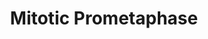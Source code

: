 ---
annotations:
- type: Pathway Ontology
  value: regulatory pathway
- type: Pathway Ontology
  value: '"cell cycle pathway'
authors:
- ReactomeTeam
- Anwesha
- Ryanmiller
description: The dissolution of the nuclear membrane marks the beginning of the prometaphase.
  Kinetochores are created when proteins attach to the centromeres. Microtubules then
  attach at the kinetochores, and the chromosomes begin to move to the metaphase plate.   View
  original pathway at [http://www.reactome.org/PathwayBrowser/#DIAGRAM=68877 Reactome].
last-edited: 2021-01-25
organisms:
- Homo sapiens
redirect_from:
- /index.php/Pathway:WP2652
- /instance/WP2652
schema-jsonld:
- '@context': https://schema.org/
  '@id': https://wikipathways.github.io/pathways/WP2652.html
  '@type': Dataset
  creator:
    '@type': Organization
    name: WikiPathways
  description: The dissolution of the nuclear membrane marks the beginning of the
    prometaphase. Kinetochores are created when proteins attach to the centromeres.
    Microtubules then attach at the kinetochores, and the chromosomes begin to move
    to the metaphase plate.   View original pathway at [http://www.reactome.org/PathwayBrowser/#DIAGRAM=68877
    Reactome].
  keywords:
  - 'SMC2 '
  - 'TUBB '
  - 'Sister Chromosomal Arm '
  - 'MZT2B '
  - 'CSNK1D '
  - 'DCTN3 '
  - Ac-Cohesin:PDS5:CDCA5:WAPAL:Sister Centromeres:Kinetochores:Microtubules
  - 'CEP192 '
  - 'TUBGCP4 '
  - 'p-S-NCAPG '
  - Mitotic Metaphase
  - 'CASC5 '
  - 'DYNC1LI1 '
  - 'CEP70 '
  - CCNB1,CCNB2:p-T161-CDK1
  - Unknown Phosphatase
  - 'PMF1 '
  - 'XPO1 '
  - 'MZT1 '
  - 'KIF2C '
  - 'CENPJ '
  - 'YWHAG '
  - 'CENPK '
  - Arm
  - HDAC8
  - 'DYNC1H1 '
  - 'MIS12 '
  - Ac-CoA
  - Condensed
  - 'BUB1 '
  - 'CENPL '
  - 'PLK1 '
  - 'EML4 '
  - 'SGOL1 '
  - 'MAD2L1 '
  - 'PPP2R1A '
  - 'Microtubule protofilament '
  - 'p-S-SMC4 '
  - 'CENPH '
  - 'PCM1 '
  - p-S,T-EML4
  - 'TUBA4A '
  - Mitotic Prophase
  - 'STAG2 '
  - 'APITD1 '
  - 'NINL '
  - 'CDK1 '
  - 'ACTR1A '
  - 'HAUS1 '
  - 'RCC2 '
  - 'DCTN2 '
  - p-S21,S75,T159-CDCA5
  - 'NUP37 '
  - 'CENPE '
  - 'CKAP5 '
  - 'MAPRE1 '
  - p-T2055-NUMA1
  - Ac-Cohesin:PDS5:p-CDCA5:WAPAL:Sister Centromeres:Kinetochores:Microtubules
  - 'p-S-NCAPD2 '
  - Chromosomal
  - homodimer
  - 'SMC1A '
  - homotrimer
  - 'p-S29,T210,T333,S750,S869-NEK9 '
  - 'PCNT '
  - enriched in
  - ADP
  - 'DYNC1I2 '
  - 'PLK4 '
  - prometaphase
  - 'SEC13 '
  - 'KIF2B '
  - 'HAUS3 '
  - homodimer:Mature
  - Arms:Ac-Cohesin:PDS5:CDCA5:WAPAL
  - 'TUBGCP5 '
  - p-S274,S326-NUDC:EML4 homotrimer:Microtubule-bound kinetochore
  - 'CENPN '
  - 'DYNC1I1 '
  - 'TUBGCP3 '
  - 'CETN2 '
  - 'PPP1CC '
  - 'BUB1B '
  - 'CENPQ '
  - Mature
  - S Phase
  - 'p-3S,2T-NEK9:'
  - 'NUP107 '
  - 'RANGAP1 '
  - 'CEP250 '
  - 'TUBG2 '
  - 'p-S206-NEK6 '
  - 'CEP76 '
  - 'FGFR1OP '
  - 'NSL1 '
  - 'TUBB4B '
  - 'NEK2 '
  - CK2 Phosphorylated
  - 'CEP164 '
  - 'RPS27 '
  - 'SMC4 '
  - 'NCAPD2 '
  - 'KIF2A '
  - 'SSNA1 '
  - 'PPP2CA '
  - 'CEP41 '
  - 'NUP98-5 '
  - complexes
  - p-RAD21-Ac-Cohesin:PDS5:p-CDCA5:WAPAL:Sister Centromeres:Kinetochores:Microtubules
  - gamma-TURC
  - Arms:Ac-Cohesin:PDS5:p-CDCA5:WAPAL
  - 'p-S454-RAD21 '
  - 'BIRC5 '
  - 'RANBP2 '
  - 'p-T308,T332-NCAPG '
  - 'DCTN1-2 '
  - Sister Chromosomal
  - 'NDC80 '
  - in
  - 'NCAPG '
  - 'CNTRL '
  - 'DSN1 '
  - 'SFI1 '
  - 'p-S274,S326-NUDC '
  - 'CEP78 '
  - 'PPP2R5E '
  - 'STAG1 '
  - 'CSNK2A1 '
  - 'p-S195-NEK7 '
  - 'AURKB '
  - 'CLASP1 '
  - 'HAUS6 '
  - 'MAD1L1 '
  - EML4 homotrimer
  - NUDC
  - '2xAcK-SMC3 '
  - Arms:p-STAG2,RAD21-Ac-Cohesin:PDS5:p-CDCA5:WAPAL
  - 'CEP290 '
  - 'DYNC1LI2 '
  - 'p-STAG2 '
  - 'PRKAR2B '
  - 'CDCA8 '
  - 'NME7 '
  - CDK1 Phosphorylated
  - 'AKAP9 '
  - 'NUDC '
  - 'PPP2R5B '
  - 'OFD1 '
  - 'NUP160 '
  - 'PAFAH1B1 '
  - 'DYNLL1 '
  - 'SEH1L-1 '
  - 'ODF2 '
  - 'NCAPH '
  - p-T210-PLK1
  - 'SMC3 '
  - 'Sister Centromere '
  - 'AHCTF1 '
  - 'CEP72 '
  - 'HAUS7 '
  - 'SKA1 '
  - 'HAUS5 '
  - 'CENPC1 '
  - 'SDCCAG8 '
  - 'CEP135 '
  - 'HAUS2 '
  - 'ZWILCH '
  - 'TUBB4A '
  - 'MZT2A '
  - 'CSNK1E '
  - PLK1
  - 'ZWINT '
  - 'CDCA5 '
  - and Anaphase
  - p-S274,S326-NUDC
  - 'AZI1 '
  - 'p-S570-NCAPH '
  - 'CDK5RAP2 '
  - kinetochore
  - Condensed prophase
  - p-S206-NEK6/
  - 'ZW10 '
  - enriched
  - chromosomes
  - 'HSP90AA1 '
  - H2O
  - 'BUB3 '
  - 'PPP2CB '
  - 'MLF1IP '
  - 'TUBGCP2 '
  - 'ITGB3BP '
  - 'CEP63 '
  - 'PPP2R5C '
  - 'HAUS4 '
  - 'SPC25 '
  - 'RAD21 '
  - 'NEDD1 '
  - 'CDC20 '
  - 'CCP110 '
  - 'ERCC6L '
  - 'p-T161-CDK1 '
  - Sister
  - 'CENPF '
  - 'CENPP '
  - 'NUF2 '
  - 'SKA2 '
  - 'CENPO '
  - 'PPP2R5D '
  - 'TUBGCP6 '
  - ATP
  - gamma-TURC:p-T2055-NUMA1 homodimer
  - 'PDS5A '
  - Pi
  - 'p-T1339,T1384,T1389-NCAPD2 '
  - EML4
  - 'NDEL1 '
  - 'INCENP '
  - Mature centrosomes
  - CoA-SH
  - 'TUBG1 '
  - 'KNTC1 '
  - Centromeres:Ac-Cohesin:PDS5:CDCA5:WAPAL
  - 'CSNK2A2 '
  - 'p-S,T-EML4 '
  - 'CCNB1 '
  - 'NUP85 '
  - centrosome:nucleated microtubules
  - 'p-S21,S75,T159-CDCA5 '
  - 'NUP133 '
  - 'CENPA '
  - 'NDE1 '
  - 'KIF18A '
  - 'p-T-NCAPH '
  - p-STAG2,RAD21-Ac-Cohesin:PDS5:p-CDCA5:WAPAL:Sister Centromeres:Kinetochores:Microtubules
  - 'CEP57 '
  - 'YWHAE '
  - 'SPDL1 '
  - homotrimer:Microtubule
  - 'HDAC8-1 '
  - centrosome
  - 'NUP43 '
  - Condensin I
  - 'CLIP1 '
  - 'CENPM '
  - 'CENPI '
  - 'TUBA1A '
  - 'PDS5B '
  - p-Cohesin:PDS5:WAPAL
  - 'CEP152 '
  - 'PPP2R5A '
  - p-Ac-Cohesin:PDS5:WAPAL
  - Casein kinase II
  - 'CCNB2 '
  - 'DYNLL2 '
  - 'ALMS1 '
  - 'TAOK1 '
  - p-S195-NEK7
  - 'PRKACA '
  - 'p-NUMA1 '
  - Kinetochore
  - 'CLASP2 '
  - 'WAPAL '
  - 'HAUS8 '
  - Microtubule-bound
  - 'CENPT '
  - 'PPP2R1B '
  - 'SGOL2 '
  - Microtubule
  - 'SPC24 '
  - 'CSNK2B '
  - 'B9D2 '
  license: CC0
  name: Mitotic Prometaphase
seo: CreativeWork
title: Mitotic Prometaphase
wpid: WP2652
---